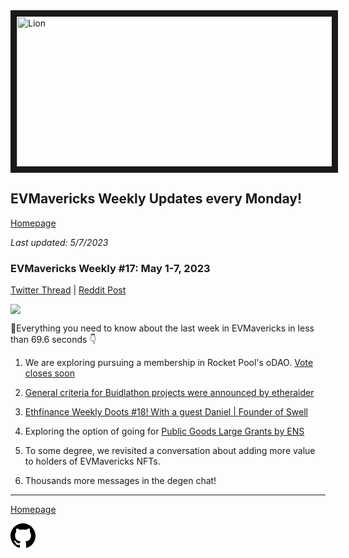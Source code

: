 <meta name="viewport" content="width=device-width,initial-scale=1">
<link rel="stylesheet" href="https://etheralpha.github.io/readme-themes/deep-blue.css">
    
<a href="https://looksrare.org/collections/0x7dDAA898D33D7aB252Ea5F89f96717c47B2fEE6e#items" target="_blank">
    <svg height="40" width="40" aria-hidden="true" viewBox="0 0 16 16" version="1.1" width="32" data-view-component="true" class="octicon octicon-mark-github v-align-left">
      <img src="https://i.imgur.com/XnxhIpb.png" 
alt="Lion" width="640" height="240" border=10" />
</a>    
                                            
                                             
## EVMavericks Weekly Updates every Monday!
[Homepage](https://evmavericks-weekly.netlify.app)

*Last updated: 5/7/2023*
                                        
### EVMavericks Weekly #17: May 1-7, 2023

                                              
[Twitter Thread](https://twitter.com/696_eth/status/1655597056042614784) | [Reddit Post](https://www.reddit.com/r/ethfinance/comments/13behyv/daily_general_discussion_may_8_2023/jjay50o/)
                                              

![](https://i.imgur.com/TquS7AX.png)

                                             
🦁Everything you need to know about the last week in EVMavericks in less than 69.6 seconds 👇

1. We are exploring pursuing a membership in Rocket Pool's oDAO. [Vote closes soon](https://snapshot.org/#/evmaverick.eth/proposal/0xb3db7c8214b27474573275650ef213d86bcade817ef8dc9c676c99ca91b53e03)

2. [General criteria for Buidlathon projects were announced by etheraider](https://i.imgur.com/oZcV7RM.png)

3. [Ethfinance Weekly Doots #18! With a guest Daniel | Founder of Swell](https://www.youtube.com/watch?v=6bw1j2qVXoU&ab_channel=EVMavericks-Ethfinance)

4. Exploring the option of going for [Public Goods Large Grants by ENS](https://discuss.ens.domains/t/public-goods-large-grants/17057)

5. To some degree, we revisited a conversation about adding more value to holders of EVMavericks NFTs.

6. Thousands more messages in the degen chat!

---
                                              
[Homepage](https://evmavericks-weekly.netlify.app)

    
<a id="github-link" href="https://github.com/etheralpha/evm-updates/" target="_blank">
  <svg height="40" width="40" aria-hidden="true" viewBox="0 0 16 16" version="1.1" width="32" data-view-component="true" class="octicon octicon-mark-github v-align-middle">
      <path fill-rule="evenodd" d="M8 0C3.58 0 0 3.58 0 8c0 3.54 2.29 6.53 5.47 7.59.4.07.55-.17.55-.38 0-.19-.01-.82-.01-1.49-2.01.37-2.53-.49-2.69-.94-.09-.23-.48-.94-.82-1.13-.28-.15-.68-.52-.01-.53.63-.01 1.08.58 1.23.82.72 1.21 1.87.87 2.33.66.07-.52.28-.87.51-1.07-1.78-.2-3.64-.89-3.64-3.95 0-.87.31-1.59.82-2.15-.08-.2-.36-1.02.08-2.12 0 0 .67-.21 2.2.82.64-.18 1.32-.27 2-.27.68 0 1.36.09 2 .27 1.53-1.04 2.2-.82 2.2-.82.44 1.1.16 1.92.08 2.12.51.56.82 1.27.82 2.15 0 3.07-1.87 3.75-3.65 3.95.29.25.54.73.54 1.48 0 1.07-.01 1.93-.01 2.2 0 .21.15.46.55.38A8.013 8.013 0 0016 8c0-4.42-3.58-8-8-8z"></path>
  </svg>
</a>



